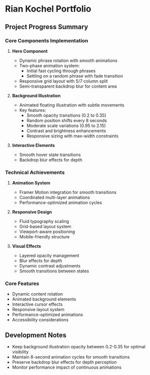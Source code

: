 # Rian Kochel Portfolio

## Project Progress Summary

### Core Components Implementation
1. **Hero Component**
   - Dynamic phrase rotation with smooth animations
   - Two-phase animation system:
     - Initial fast cycling through phrases
     - Settling on a random phrase with fade transition
   - Responsive grid layout with 5/7 column split
   - Semi-transparent backdrop blur for content area

2. **Background Illustration**
   - Animated floating illustration with subtle movements
   - Key features:
     - Smooth opacity transitions (0.2 to 0.35)
     - Random position shifts every 8 seconds
     - Moderate scale variations (0.95 to 2.15)
     - Contrast and brightness enhancements
     - Responsive sizing with max-width constraints

3. **Interactive Elements**
   - Smooth hover state transitions
   - Backdrop blur effects for depth

### Technical Achievements
1. **Animation System**
   - Framer Motion integration for smooth transitions
   - Coordinated multi-layer animations
   - Performance-optimized animation cycles

2. **Responsive Design**
   - Fluid typography scaling
   - Grid-based layout system
   - Viewport-aware positioning
   - Mobile-friendly structure

3. **Visual Effects**
   - Layered opacity management
   - Blur effects for depth
   - Dynamic contrast adjustments
   - Smooth transitions between states

### Core Features
- Dynamic content rotation
- Animated background elements
- Interactive cursor effects
- Responsive layout system
- Performance-optimized animations
- Accessibility considerations

## Development Notes
- Keep background illustration opacity between 0.2-0.35 for optimal visibility
- Maintain 8-second animation cycles for smooth transitions
- Preserve backdrop blur effects for depth perception
- Monitor performance impact of continuous animations 
